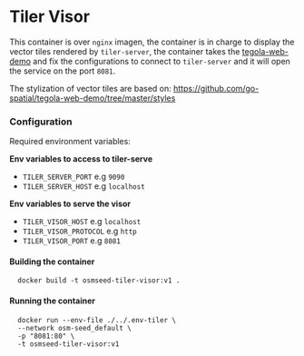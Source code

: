 # Tiler Visor

This container is over `nginx` imagen, the container is in charge to display the vector tiles rendered by `tiler-server`, the container takes the [tegola-web-demo](https://github.com/go-spatial/tegola-web-demo) and fix the configurations to connect to `tiler-server` and it will open the service on the port `8081`.

The stylization of vector tiles are based on: https://github.com/go-spatial/tegola-web-demo/tree/master/styles


### Configuration

Required environment variables:

**Env variables to access to tiler-serve**

- `TILER_SERVER_PORT` e.g `9090`
- `TILER_SERVER_HOST` e.g `localhost`

**Env variables to serve the visor**

- `TILER_VISOR_HOST` e.g `localhost`
- `TILER_VISOR_PROTOCOL` e.g `http`
- `TILER_VISOR_PORT` e.g `8081`


#### Building the container

```
  docker build -t osmseed-tiler-visor:v1 .
```

#### Running the container

```
  docker run --env-file ./../.env-tiler \
  --network osm-seed_default \
  -p "8081:80" \
  -t osmseed-tiler-visor:v1
```